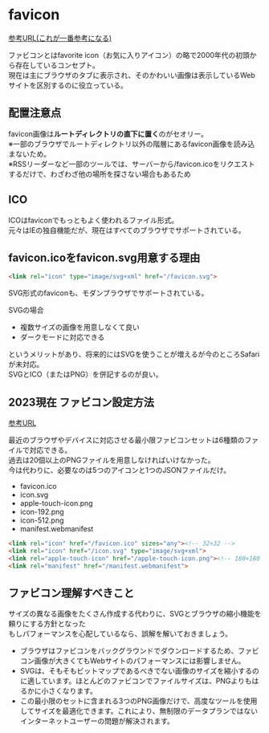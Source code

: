 # favicon

[参考URL(これが一番参考になる)](https://zenn.dev/pacchiy/articles/e4dcd7bd29d387)

ファビコンとはfavorite icon（お気に入りアイコン）の略で2000年代の初頭から存在しているコンセプト。  
現在は主にブラウザのタブに表示され、そのかわいい画像は表示しているWebサイトを区別するのに役立っている。

## 配置注意点

favicon画像は**ルートディレクトリの直下に置く**のがセオリー。  
※一部のブラウザでルートディレクトリ以外の階層にあるfavicon画像を読み込まないため。  
※RSSリーダーなど一部のツールでは、サーバーから/favicon.icoをリクエストするだけで、わざわざ他の場所を探さない場合もあるため

## ICO

ICOはfaviconでもっともよく使われるファイル形式。  
元々はIEの独自機能だが、現在はすべてのブラウザでサポートされている。

## favicon.icoをfavicon.svg用意する理由

```html
<link rel="icon" type="image/svg+xml" href="/favicon.svg">
```

SVG形式のfaviconも、モダンブラウザでサポートされている。

SVGの場合

- 複数サイズの画像を用意しなくて良い
- ダークモードに対応できる

というメリットがあり、将来的にはSVGを使うことが増えるが今のところSafariが未対応。  
SVGとICO（またはPNG）を併記するのが良い。

## 2023現在 ファビコン設定方法

[参考URL](https://coliss.com/articles/build-websites/operation/work/how-to-favicon.html)

最近のブラウザやデバイスに対応させる最小限ファビコンセットは6種類のファイルで対応できる。  
過去は20個以上のPNGファイルを用意しなければいけなかった。  
今は代わりに、必要なのは5つのアイコンと1つのJSONファイルだけ。  

- favicon.ico
- icon.svg
- apple-touch-icon.png
- icon-192.png
- icon-512.png
- manifest.webmanifest

```html
<link rel="icon" href="/favicon.ico" sizes="any"><!-- 32×32 -->
<link rel="icon" href="/icon.svg" type="image/svg+xml">
<link rel="apple-touch-icon" href="/apple-touch-icon.png"><!-- 180×180 -->
<link rel="manifest" href="/manifest.webmanifest">
```

## ファビコン理解すべきこと

サイズの異なる画像をたくさん作成する代わりに、SVGとブラウザの縮小機能を頼りにする方針となった  
もしパフォーマンスを心配しているなら、誤解を解いておきましょう。

- ブラウザはファビコンをバックグラウンドでダウンロードするため、ファビコン画像が大きくてもWebサイトのパフォーマンスには影響しません。
- SVGは、そもそもビットマップであるべきでない画像のサイズを縮小するのに適しています。ほとんどのファビコンでファイルサイズは、PNGよりもはるかに小さくなります。
- この最小限のセットに含まれる3つのPNG画像だけで、高度なツールを使用してサイズを最適化できます。これにより、無制限のデータプランではないインターネットユーザーの問題が解決されます。
